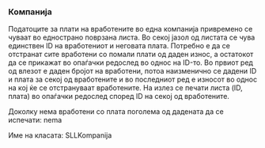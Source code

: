 ### Компанија

Податоците за плати на вработените во една компанија привремено се чуваат во еднострано поврзана листа. Во секој јазол
од листата се чува единствен ID на вработениот и неговата плата. Потребно е да се отстранат сите вработени со помали
плати од даден износ, а остатокот да се прикажат во опаѓачки редослед во однос на ID-то. Во првиот ред од влезот е даден
бројот на вработени, потоа наизменично се дадени ID и плата за секој од вработените и во последниот ред е износот во
однос на кој ќе се отстрануваат вработените. На излез се печати листа (ID, плата) во опаѓачки редослед според ID на
секој од вработените.

Доколку нема вработени со плата поголема од дадената да се испечати: nema

Име на класата: SLLKompanija